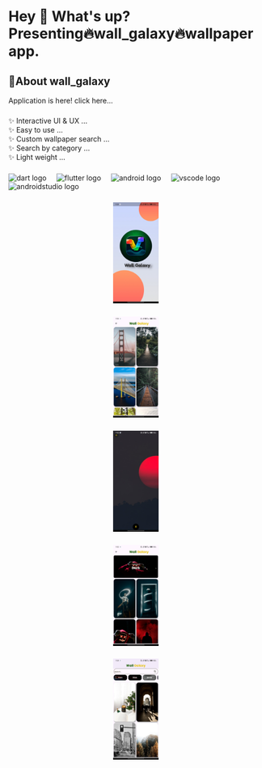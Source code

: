 <h1 align="left">Hey 👋 What's up?<br>Presenting🔥wall_galaxy🔥wallpaper app.</h1>

###

<p align="left"></p>

###

<h2 align="left">🚀About  wall_galaxy</h2>
<a src="https://drive.google.com/file/d/1VBU1leq6FqOKEQm0XlqtdzYyvHy-6fUS/view?usp=drive_link">Application is here! click here...</a>

###

<p align="left">✨ Interactive UI & UX ...<br>✨ Easy to use ...<br>✨ Custom wallpaper search ...<br>✨ Search by category ...<br>✨ Light weight ...</p>

###

<div align="left">
  <img src="https://cdn.jsdelivr.net/gh/devicons/devicon/icons/dart/dart-original.svg" height="40" alt="dart logo"  />
  <img width="12" />
  <img src="https://cdn.jsdelivr.net/gh/devicons/devicon/icons/flutter/flutter-original.svg" height="40" alt="flutter logo"  />
  <img width="12" />
  <img src="https://cdn.jsdelivr.net/gh/devicons/devicon/icons/android/android-original.svg" height="40" alt="android logo"  />
  <img width="12" />
  <img src="https://cdn.jsdelivr.net/gh/devicons/devicon/icons/vscode/vscode-original.svg" height="40" alt="vscode logo"  />
  <img width="12" />
  <img src="https://cdn.jsdelivr.net/gh/devicons/devicon/icons/androidstudio/androidstudio-original.svg" height="40" alt="androidstudio logo"  />
</div>

###

<div align="center">
  <img height="200" src="https://raw.githubusercontent.com/7875Vijay/stockimges/refs/heads/main/w_g_1%20(1).jpg"  />
</div>

###

<div align="center">
  <img height="200" src="https://raw.githubusercontent.com/7875Vijay/stockimges/refs/heads/main/w_g_1%20(2).jpg"  />
</div>

###

<div align="center">
  <img height="200" src="https://raw.githubusercontent.com/7875Vijay/stockimges/refs/heads/main/w_g_1%20(3).jpg"  />
</div>

###

<div align="center">
  <img height="200" src="https://raw.githubusercontent.com/7875Vijay/stockimges/refs/heads/main/w_g_1%20(4).jpg"  />
</div>

###

<div align="center">
  <img height="200" src="https://raw.githubusercontent.com/7875Vijay/stockimges/refs/heads/main/w_g_1%20(5).jpg"  />
</div>

###

